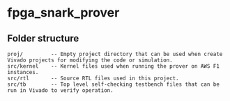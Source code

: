 fpga_snark_prover
======================


## Folder structure

```
proj/         -- Empty project directory that can be used when create Vivado projects for modifying the code or simulation.
src/kernel    -- Kernel files used when running the prover on AWS F1 instances. 
src/rtl       -- Source RTL files used in this project.
src/tb        -- Top level self-checking testbench files that can be run in Vivado to verify operation.
```

